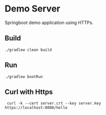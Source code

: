 # Demo Server

Springboot demo application using HTTPs.

## Build

    ./gradlew clean build

## Run

    ./gradlew bootRun

## Curl with Https

     curl -k --cert server.crt --key server.key https://localhost:8080/hello